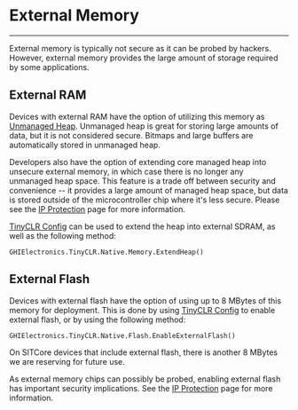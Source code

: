 # External Memory
---
External memory is typically not secure as it can be probed by hackers. However, external memory provides the large amount of storage required by some applications.

## External RAM
Devices with external RAM have the option of utilizing this memory as [Unmanaged Heap](unmanaged-heap.md). Unmanaged heap is great for storing large amounts of data, but it is not considered secure. Bitmaps and large buffers are automatically stored in unmanaged heap.

Developers also have the option of extending core managed heap into unsecure external memory, in which case there is no longer any unmanaged heap space. This feature is a trade off between security and convenience -- it provides a large amount of managed heap space, but data is stored outside of the microcontroller chip where it's less secure. Please see the [IP Protection](ip-protection.md) page for more information.

[TinyCLR Config](../tinyclr-config.md) can be used to extend the heap into external SDRAM, as well as the following method:
```
GHIElectronics.TinyCLR.Native.Memory.ExtendHeap()
```

## External Flash
Devices with external flash have the option of using up to 8 MBytes of this memory for deployment. This is done by using [TinyCLR Config](../tinyclr-config.md) to enable external flash, or by using the following method:
```
GHIElectronics.TinyCLR.Native.Flash.EnableExternalFlash()
```
On SITCore devices that include external flash, there is another 8 MBytes we are reserving for future use.

As external memory chips can possibly be probed, enabling external flash has important security implications. See the [IP Protection](ip-protection.md) page for more information.



